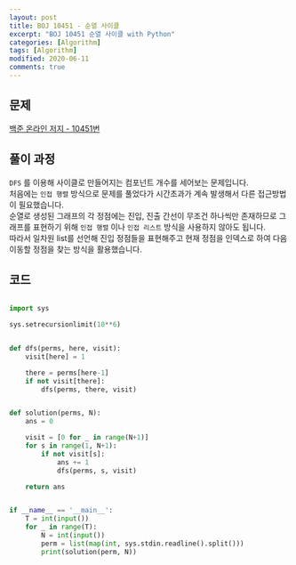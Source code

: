 ```yaml
---
layout: post
title: BOJ 10451 - 순열 사이클
excerpt: "BOJ 10451 순열 사이클 with Python"
categories: [Algorithm]
tags: [Algorithm]
modified: 2020-06-11
comments: true
---
```


## 문제
[백준 온라인 저지 - 10451번](https://www.acmicpc.net/problem/10451)

## 풀이 과정
`DFS` 를 이용해 사이클로 만들어지는 컴포넌트 개수를 세어보는 문제입니다. <br>
처음에는 `인접 행렬` 방식으로 문제를 풀었다가 시간초과가 계속 발생해서 다른 접근방법이 필요했습니다. <br>
순열로 생성된 그래프의 각 정점에는 진입, 진출 간선이 무조건 하나씩만 존재하므로 그래프를 표현하기 위해 `인접 행렬` 이나 `인접 리스트` 방식을 사용하지 않아도 됩니다. <br>
따라서 일차원 list를 선언해 진입 정점들을 표현해주고 현재 정점을 인덱스로 하여 다음 이동할 정점을 찾는 방식을 활용했습니다. <br>

## 코드

~~~ python

import sys

sys.setrecursionlimit(10**6)


def dfs(perms, here, visit):
    visit[here] = 1

    there = perms[here-1]
    if not visit[there]:
        dfs(perms, there, visit)


def solution(perms, N):
    ans = 0

    visit = [0 for _ in range(N+1)]
    for s in range(1, N+1):
        if not visit[s]:
            ans += 1
            dfs(perms, s, visit)

    return ans


if __name__ == '__main__':
    T = int(input())
    for _ in range(T):
        N = int(input())
        perm = list(map(int, sys.stdin.readline().split()))
        print(solution(perm, N))

~~~